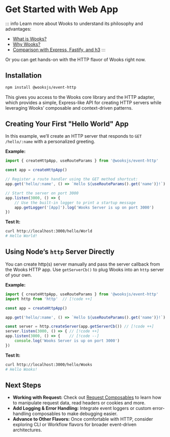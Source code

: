 # Get Started with Web App

::: info
Learn more about Wooks to understand its philosophy and advantages:

- [What is Wooks?](/wooks/what)
- [Why Wooks?](/wooks/why)
- [Comparison with Express, Fastify, and h3](/wooks/comparison)
:::

Or you can get hands-on with the HTTP flavor of Wooks right now.

## Installation

```bash
npm install @wooksjs/event-http
```

This gives you access to the Wooks core library and the HTTP adapter, which provides a simple, Express-like API for creating HTTP servers while leveraging Wooks’ composable and context-driven patterns.

## Creating Your First "Hello World" App

In this example, we’ll create an HTTP server that responds to `GET /hello/:name` with a personalized greeting.

**Example:**  
```js
import { createHttpApp, useRouteParams } from '@wooksjs/event-http'

const app = createHttpApp()

// Register a route handler using the GET method shortcut:
app.get('hello/:name', () => `Hello ${useRouteParams().get('name')}!`)

// Start the server on port 3000
app.listen(3000, () => {
    // Use the built-in logger to print a startup message
    app.getLogger('[App]').log('Wooks Server is up on port 3000')
})
```

**Test It:**
```bash
curl http://localhost:3000/hello/World
# Hello World!
```

## Using Node’s `http` Server Directly

You can create http(s) server manually and pass the server callback from the Wooks HTTP app.
Use `getServerCb()` to plug Wooks into an `http` server of your own.

**Example:**  
```js
import { createHttpApp, useRouteParams } from '@wooksjs/event-http'
import http from 'http'  // [!code ++]

const app = createHttpApp()

app.get('hello/:name', () => `Hello ${useRouteParams().get('name')}!`)

const server = http.createServer(app.getServerCb()) // [!code ++]
server.listen(3000, () => { // [!code ++]
app.listen(3000, () => {    // [!code --]
    console.log('Wooks Server is up on port 3000')
}) 
```

**Test It:**
```bash
curl http://localhost:3000/hello/Wooks
# Hello Wooks!
```

## Next Steps

- **Working with Request:** Check out [Request Composables](/webapp/composables/request) to learn how to manipulate request data, read headers or cookies and more.
- **Add Logging & Error Handling:** Integrate event loggers or custom error-handling composables to make debugging easier.
- **Advance to Other Flavors:** Once comfortable with HTTP, consider exploring CLI or Workflow flavors for broader event-driven architectures.
